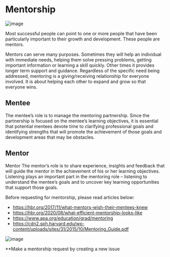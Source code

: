 # Mentorship

![image](https://user-images.githubusercontent.com/414141/121236001-2e847300-c8b5-11eb-869e-6f9ee3915d2f.png)

Most successful people can point to one or more 
people that have been particularly important to 
their growth and development. These people are 
mentors.

Mentors can serve many purposes. Sometimes 
they will help an individual with immediate 
needs, helping them solve pressing problems, 
getting important information or learning a 
skill quickly. Other times it provides longer
term support and guidance. Regardless of the 
specific need being addressed, mentoring is 
a giving/receiving relationship for everyone 
involved. It is about helping each other to
expand and grow so that everyone wins.


## Mentee 
The mentee’s role is to manage the mentoring 
partnership. Since the partnership is focused 
on the mentee’s learning objectives, it is 
essential that potential mentees devote time 
to clarifying professional goals and identifying 
strengths that will promote the achievement 
of those goals and development areas that 
may be obstacles.

## Mentor 
Mentor The mentor’s role is to share experience, 
insights and feedback that will guide the mentor 
in the achievement of his or her learning objectives. 
Listening plays an important part in the mentoring 
role – listening to understand the mentee’s goals
and to uncover key learning opportunities that 
support those goals.

Before requesting for mentorship, please read articles below:
- https://hbr.org/2017/11/what-mentors-wish-their-mentees-knew
- https://hbr.org/2020/08/what-efficient-mentorship-looks-like
- https://www.apa.org/education/grad/mentoring
- https://cdn2.sph.harvard.edu/wp-content/uploads/sites/31/2015/10/Mentoring_Guide.pdf

![image](https://user-images.githubusercontent.com/414141/121238072-6c829680-c8b7-11eb-881b-f8b8aaf35290.png)

**Make a mentorship request by creating a new issue
